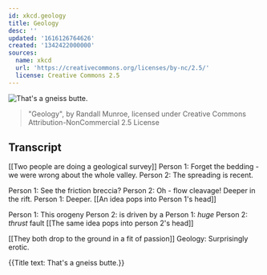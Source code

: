 ```yaml
---
id: xkcd.geology
title: Geology
desc: ''
updated: '1616126764626'
created: '1342422000000'
sources:
  name: xkcd
  url: 'https://creativecommons.org/licenses/by-nc/2.5/'
  license: Creative Commons 2.5
---
```

![That's a gneiss butte.](https://imgs.xkcd.com/comics/geology.png)
> "Geology", by Randall Munroe, licensed under Creative Commons Attribution-NonCommercial 2.5 License

## Transcript
[[Two people are doing a geological survey]]
Person 1: Forget the bedding - we were wrong about the whole valley.
Person 2: The spreading is recent.

Person 1: See the friction breccia?
Person 2: Oh - flow cleavage! Deeper in the rift.
Person 1: Deeper.
[[An idea pops into Person 1's head]]

Person 1: This orogeny
Person 2: is driven by a
Person 1: *huge*
Person 2: *thrust* fault
[[The same idea pops into person 2's head]]

[[They both drop to the ground in a fit of passion]]
Geology: Surprisingly erotic.

{{Title text: That's a gneiss butte.}}
